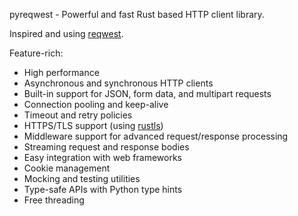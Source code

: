 pyreqwest - Powerful and fast Rust based HTTP client library.

Inspired and using [reqwest](https://github.com/seanmonstar/reqwest).

Feature-rich:
- High performance
- Asynchronous and synchronous HTTP clients
- Built-in support for JSON, form data, and multipart requests
- Connection pooling and keep-alive
- Timeout and retry policies
- HTTPS/TLS support (using [rustls](https://github.com/rustls/rustls))
- Middleware support for advanced request/response processing
- Streaming request and response bodies
- Easy integration with web frameworks
- Cookie management
- Mocking and testing utilities
- Type-safe APIs with Python type hints
- Free threading
